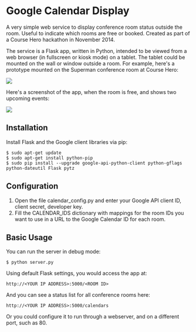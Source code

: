 Google Calendar Display
=======================

A very simple web service to display conference room status outside the room. Useful to indicate which rooms are free or booked. Created as part of a Course Hero hackathon in November 2014.

The service is a Flask app, written in Python, intended to be viewed from a web browser (in fullscreen or kiosk mode) on a tablet. The tablet could be mounted on the wall or window outside a room. For example, here's a prototype mounted on the Superman conference room at Course Hero:

![](https://github.com/course-hero/google-calendar-display/blob/master/calendar-display.jpg)

Here's a screenshot of the app, when the room is free, and shows two upcoming events:

![](https://github.com/course-hero/google-calendar-display/blob/master/screenshot-free.png)


Installation
-------------
Install Flask and the Google client libraries via pip:

```
$ sudo apt-get update
$ sudo apt-get install python-pip
$ sudo pip install --upgrade google-api-python-client python-gflags python-dateutil Flask pytz
```

Configuration
-------------
1. Open the file calendar_config.py and enter your Google API client ID, client secret, developer key.
2. Fill the CALENDAR_IDS dictionary with mappings for the room IDs you want to use in a URL to the Google Calendar ID for each room.

Basic Usage
-------------
You can run the server in debug mode:

```
$ python server.py
```

Using default Flask settings, you would access the app at:

```
http://<YOUR IP ADDRESS>:5000/<ROOM ID>
```

And you can see a status list for all conference rooms here:
```
http://<YOUR IP ADDRESS>:5000/calendars
```

Or you could configure it to run through a webserver, and on a different port, such as 80.
